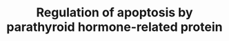 ---
annotations:
- type: Pathway Ontology
  value: regulatory pathway
- type: Disease Ontology
  value: prostate cancer
authors:
- AAR&Co
- Fehrhart
- Egonw
- Khanspers
- AlexanderPico
- Eweitz
description: This pathway is based on Figure 8 of "Parathyroid hormone-related protein
  regulates cell survival pathways via integrin alpha6beta4-mediated activation of
  phosphatidylinositol 3-kinase/Akt signaling."(See Bibliography). Parathyroid Hormone-related
  Protein Regulates Cell Survival Pathways via Integrin alpha6beta4-mediated Activation
  of PI3-K/Akt Signaling Intracrine PTHrP inhibits apoptosis by activating the PI3-K/Akt
  pathway by increasing levels of integrin A6B4, which signals in harmony with growth
  factor receptors. The activation of Akt increases the ratio of anti-apoptosis members
  to pro-apoptosis members in the Bcl-2 Family. The activation of Akt deactivates
  GSK-3 which leads to higher levels of c-myc, therefore leading to lower levels of
  apoptosis. Overall, intracrine PTHrP has the effect of increased cell survival on
  C4-2 cells.  Proteins on this pathway have targeted assays available via the [https://assays.cancer.gov/available_assays?wp_id=WP3872
  CPTAC Assay Portal]
last-edited: 2021-05-09
organisms:
- Homo sapiens
redirect_from:
- /index.php/Pathway:WP3872
- /instance/WP3872
schema-jsonld:
- '@context': https://schema.org/
  '@id': https://wikipathways.github.io/pathways/WP3872.html
  '@type': Dataset
  creator:
    '@type': Organization
    name: WikiPathways
  description: This pathway is based on Figure 8 of "Parathyroid hormone-related protein
    regulates cell survival pathways via integrin alpha6beta4-mediated activation
    of phosphatidylinositol 3-kinase/Akt signaling."(See Bibliography). Parathyroid
    Hormone-related Protein Regulates Cell Survival Pathways via Integrin alpha6beta4-mediated
    Activation of PI3-K/Akt Signaling Intracrine PTHrP inhibits apoptosis by activating
    the PI3-K/Akt pathway by increasing levels of integrin A6B4, which signals in
    harmony with growth factor receptors. The activation of Akt increases the ratio
    of anti-apoptosis members to pro-apoptosis members in the Bcl-2 Family. The activation
    of Akt deactivates GSK-3 which leads to higher levels of c-myc, therefore leading
    to lower levels of apoptosis. Overall, intracrine PTHrP has the effect of increased
    cell survival on C4-2 cells.  Proteins on this pathway have targeted assays available
    via the [https://assays.cancer.gov/available_assays?wp_id=WP3872 CPTAC Assay Portal]
  keywords:
  - ''
  - Integrin A6
  - Apoptosis
  - MCL-1
  - AKT1
  - BAX
  - Integrin B4
  - BID
  - BCL2L10
  - BCL2L2
  - BCL2L12
  - BCL2L15
  - BOK
  - MYC
  - siRNA B4
  - BCL2L1
  - siRNA A6
  - GSK3B
  - BCL2L13
  - BAK1
  - BCL2L14
  - BCL2
  - Intracrine PTHrP
  - PI3-K
  - BCL-2 family
  - Growth Factor Receptors
  - BCL2A1
  - GSK3A
  license: CC0
  name: Regulation of apoptosis by parathyroid hormone-related protein
seo: CreativeWork
title: Regulation of apoptosis by parathyroid hormone-related protein
wpid: WP3872
---